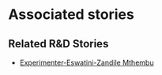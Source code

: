 # Associated stories

<!-- !!DO NOT REMOVE!! start autogenerated hyperlinks -->
## Related R&D Stories
- [Experimenter-Eswatini-Zandile Mthembu](/stories/?doc=Experimenters_SWY)
<!-- !!DO NOT REMOVE!! end autogenerated hyperlinks -->